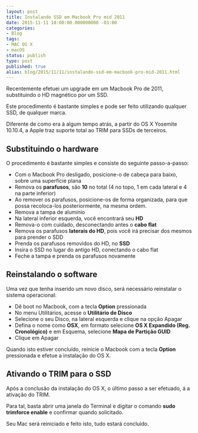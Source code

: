 ```yaml
---
layout: post
title: Instalando SSD em Macbook Pro mid 2011
date: 2015-11-11 18:00:00.000000000 -03:00
categories:
- Blog
tags:
- MAC OS X
- macOS
status: publish
type: post
published: true
alias: blog/2015/11/11/instalando-ssd-em-macbook-pro-mid-2011.html
---
```

Recentemente efetuei um upgrade em um Macbook Pro de 2011, substituindo o HD magnético por um SSD.

Este procedimento é bastante simples e pode ser feito utilizando qualquer SSD, de qualquer marca. 

Diferente de como era à algum tempo atrás, a partir do OS X Yosemite 10.10.4, a Apple traz suporte total ao TRIM para SSDs de terceiros.

## Substituindo o hardware

O procedimento é bastante simples e consiste do seguinte passo-a-passo:

* Com o Macbook Pro desligado, posicione-o de cabeça para baixo, sobre uma superfície plana
* Remova os **parafusos**, são **10** no total (4 no topo, 1 em cada lateral e 4 na parte inferior)
* Ao remover os parafusos, posicione-os de forma organizada, para que possa recoloca-los posteriormente, na mesma ordem.
* Remova a tampa de alumínio
* Na lateral inferior esquerda, você encontrará seu **HD**
* Remova-o com cuidado, desconectando antes o **cabo flat**
* Remova os parafusos **laterais do HD**, pois você irá precisar dos mesmos para prender o SDD
* Prenda os parafusos removidos do HD, no **SSD**
* Insira o SSD no lugar do antigo HD, conectando o cabo flat
* Feche a tampa e prenda os parafusos novamente

## Reinstalando o software

Uma vez que tenha inserido um novo disco, será necessário reinstalar o sistema operacional:

* Dê boot no Macbook, com a tecla **Option** pressionada
* No menu Utilitários, acesse o **Utilitário de Disco**
* Selecione o seu Disco, na lateral esquerda e clique na opção Apagar
* Defina o nome como **OSX**, em formato selecione **OS X Expandido (Reg. Cronológico)** e em Esquema, selecione **Mapa de Partição GUID**
* Clique em Apagar

Quando isto estiver concluído, reinicie o Macbook com a tecla **Option** pressionada e efetue a instalação do OS X.

## Ativando o TRIM para o SSD

Após a conclusão da instalação do OS X, o último passo a ser efetuado, á a ativação do TRIM. 

Para tal, basta abrir uma janela do Terminal e digitar o comando **sudo trimforce enable** e confirmar quando solicitado. 

Seu Mac será reiniciado e feito isto, tudo estará concluído.

